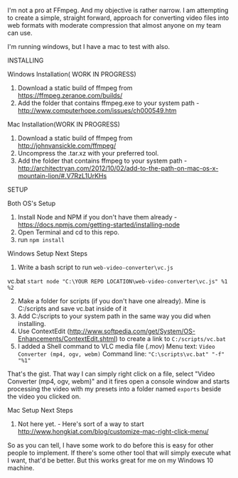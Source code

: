 I'm not a pro at FFmpeg. And my objective is rather narrow. I am attempting to create a simple, straight forward, approach for converting video files into web formats with moderate compression that almost anyone on my team can use.

I'm running windows, but I have a mac to test with also.


INSTALLING

Windows Installation( WORK IN PROGRESS)

1. Download a static build of ffmpeg from https://ffmpeg.zeranoe.com/builds/
2. Add the folder that contains ffmpeg.exe to your system path - http://www.computerhope.com/issues/ch000549.htm


Mac Installation(WORK IN PROGRESS)

1. Download a static build of ffmpeg from http://johnvansickle.com/ffmpeg/
2. Uncompress the .tar.xz with your preferred tool.
3. Add the folder that contains ffmpeg to your system path - http://architectryan.com/2012/10/02/add-to-the-path-on-mac-os-x-mountain-lion/#.V7RzL1UrKHs


SETUP

Both OS's Setup

1. Install Node and NPM if you don't have them already - https://docs.npmjs.com/getting-started/installing-node
2. Open Terminal and cd to this repo.
3. run `npm install`



Windows Setup Next Steps

1. Write a bash script to run `web-video-converter\vc.js`

vc.bat
```start node "C:\YOUR REPO LOCATION\web-video-converter\vc.js" %1 %2```

2. Make a folder for scripts (if you don't have one already). Mine is C:/scripts and save vc.bat inside of it
3. Add C:/scripts to your system path in the same way you did when installing.
4. Use ContextEdit (http://www.softpedia.com/get/System/OS-Enhancements/ContextEdit.shtml) to create a link to `C:/scripts/vc.bat`
5. I added a Shell command to VLC media file (.mov)
	Menu text: `Video Converter (mp4, ogv, webm)`
	Command line: `"C:\scripts\vc.bat" "-f" "%1"`


That's the gist. That way I can simply right click on a file, select "Video Converter (mp4, ogv, webm)" and it fires open a console window and starts processing the video with my presets into a folder named `exports` beside the video you clicked on.



Mac Setup Next Steps
1. Not here yet. - Here's sort of a way to start http://www.hongkiat.com/blog/customize-mac-right-click-menu/




So as you can tell, I have some work to do before this is easy for other people to implement. If there's some other tool that will simply execute what I want, that'd be better. But this works great for me on my Windows 10 machine.
